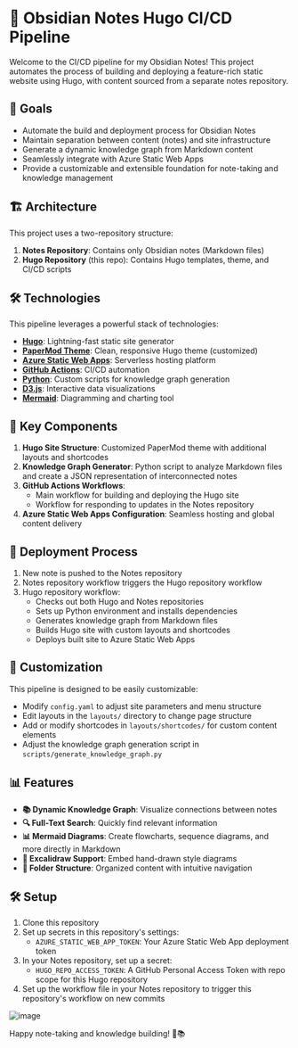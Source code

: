 # 🚀 Obsidian Notes Hugo CI/CD Pipeline

Welcome to the CI/CD pipeline for my Obsidian Notes! This project automates the process of building and deploying a feature-rich static website using Hugo, with content sourced from a separate notes repository.

## 🎯 Goals

- Automate the build and deployment process for Obsidian Notes
- Maintain separation between content (notes) and site infrastructure
- Generate a dynamic knowledge graph from Markdown content
- Seamlessly integrate with Azure Static Web Apps
- Provide a customizable and extensible foundation for note-taking and knowledge management

## 🏗️ Architecture

This project uses a two-repository structure:

1. **Notes Repository**: Contains only Obsidian notes (Markdown files)
2. **Hugo Repository** (this repo): Contains Hugo templates, theme, and CI/CD scripts

## 🛠️ Technologies

This pipeline leverages a powerful stack of technologies:

- **[Hugo](https://gohugo.io/)**: Lightning-fast static site generator
- **[PaperMod Theme](https://github.com/adityatelange/hugo-PaperMod)**: Clean, responsive Hugo theme (customized)
- **[Azure Static Web Apps](https://azure.microsoft.com/services/app-service/static/)**: Serverless hosting platform
- **[GitHub Actions](https://github.com/features/actions)**: CI/CD automation
- **[Python](https://www.python.org/)**: Custom scripts for knowledge graph generation
- **[D3.js](https://d3js.org/)**: Interactive data visualizations
- **[Mermaid](https://mermaid-js.github.io/mermaid/#/)**: Diagramming and charting tool

## 🔧 Key Components

1. **Hugo Site Structure**: Customized PaperMod theme with additional layouts and shortcodes
2. **Knowledge Graph Generator**: Python script to analyze Markdown files and create a JSON representation of interconnected notes
3. **GitHub Actions Workflows**: 
   - Main workflow for building and deploying the Hugo site
   - Workflow for responding to updates in the Notes repository
4. **Azure Static Web Apps Configuration**: Seamless hosting and global content delivery

## 🚀 Deployment Process

1. New note is pushed to the Notes repository
2. Notes repository workflow triggers the Hugo repository workflow
3. Hugo repository workflow:
   - Checks out both Hugo and Notes repositories
   - Sets up Python environment and installs dependencies
   - Generates knowledge graph from Markdown files
   - Builds Hugo site with custom layouts and shortcodes
   - Deploys built site to Azure Static Web Apps

## 🎨 Customization

This pipeline is designed to be easily customizable:

- Modify `config.yaml` to adjust site parameters and menu structure
- Edit layouts in the `layouts/` directory to change page structure
- Add or modify shortcodes in `layouts/shortcodes/` for custom content elements
- Adjust the knowledge graph generation script in `scripts/generate_knowledge_graph.py`

## 📊 Features

- **📚 Dynamic Knowledge Graph**: Visualize connections between notes
- **🔍 Full-Text Search**: Quickly find relevant information
- **📊 Mermaid Diagrams**: Create flowcharts, sequence diagrams, and more directly in Markdown
- **🎨 Excalidraw Support**: Embed hand-drawn style diagrams
- **📁 Folder Structure**: Organized content with intuitive navigation

## 🛠️ Setup

1. Clone this repository
2. Set up secrets in this repository's settings:
   - `AZURE_STATIC_WEB_APP_TOKEN`: Your Azure Static Web App deployment token
3. In your Notes repository, set up a secret:
   - `HUGO_REPO_ACCESS_TOKEN`: A GitHub Personal Access Token with repo scope for this Hugo repository
4. Set up the workflow file in your Notes repository to trigger this repository's workflow on new commits

![image](https://github.com/user-attachments/assets/1a230cbd-8483-4278-b551-ca5e509328ee)


Happy note-taking and knowledge building! 🚀📚
